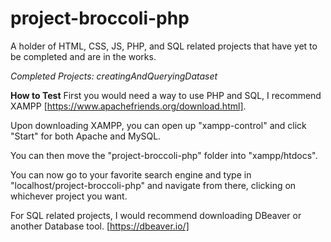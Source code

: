 # project-broccoli-php
A holder of HTML, CSS, JS, PHP, and SQL related projects that have yet to be completed and are in the works.

*Completed Projects: creatingAndQueryingDataset*

**How to Test**
First you would need a way to use PHP and SQL, I recommend XAMPP [https://www.apachefriends.org/download.html].

Upon downloading XAMPP, you can open up "xampp-control" and click "Start" for both Apache and MySQL.

You can then move the "project-broccoli-php" folder into "xampp/htdocs".

You can now go to your favorite search engine and type in "localhost/project-broccoli-php" and navigate from there, clicking on whichever project you want.

For SQL related projects, I would recommend downloading DBeaver or another Database tool.  [https://dbeaver.io/]
